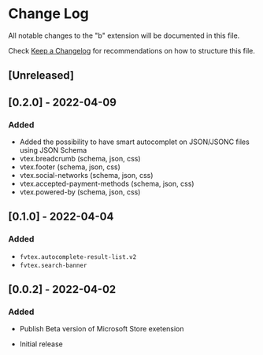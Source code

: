 # Change Log

All notable changes to the "b" extension will be documented in this file.

Check [Keep a Changelog](http://keepachangelog.com/) for recommendations on how to structure this file.

## [Unreleased]

## [0.2.0] - 2022-04-09
### Added 
- Added the possibility to have smart autocomplet on JSON/JSONC files using JSON Schema
- vtex.breadcrumb (schema, json, css)
- vtex.footer (schema, json, css)
- vtex.social-networks (schema, json, css)
- vtex.accepted-payment-methods (schema, json, css)
- vtex.powered-by (schema, json, css)
## [0.1.0] - 2022-04-04
### Added
- ``fvtex.autocomplete-result-list.v2``
- ``fvtex.search-banner``

## [0.0.2] - 2022-04-02
### Added 
- Publish Beta version of Microsoft Store exetension 

- Initial release